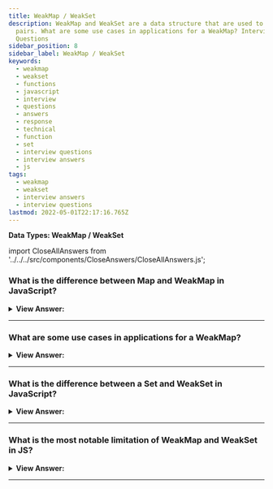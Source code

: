 ```yaml
---
title: WeakMap / WeakSet
description: WeakMap and WeakSet are a data structure that are used to store key-value
  pairs. What are some use cases in applications for a WeakMap? Interview
  Questions
sidebar_position: 8
sidebar_label: WeakMap / WeakSet
keywords:
  - weakmap
  - weakset
  - functions
  - javascript
  - interview
  - questions
  - answers
  - response
  - technical
  - function
  - set
  - interview questions
  - interview answers
  - js
tags:
  - weakmap
  - weakset
  - interview answers
  - interview questions
lastmod: 2022-05-01T22:17:16.765Z
---
```


<head>
  <title>WeakMap and WeakSet | JavaScript Frontend Phone Interview</title>
</head>

**Data Types: WeakMap / WeakSet**

import CloseAllAnswers from '../../../src/components/CloseAnswers/CloseAllAnswers.js';

<CloseAllAnswers />

### What is the difference between Map and WeakMap in JavaScript?

<details>
  <summary><strong>View Answer:</strong></summary>
  <div>
  <div><strong>Interview Response:</strong> The first distinction between Map and WeakMap is that keys in a WeakMap must be objects rather than basic values. WeakMap does not allow iteration or the methods keys(), values(), and entries(); hence it cannot return all keys or values.</div><br />
  <div><strong>Technical Response:</strong> The first difference between Map and WeakMap is that keys must be objects, not primitive values. WeakMap does not support iteration and methods keys(), values(), entries(), so there’s no way to extract all the keys or values from it. Also, WeakMap is limited to the following methods, including get, set, delete, and has methods. Why such a limitation? That is for technical reasons. If an object has lost all other references, it gets garbage-collected automatically. But technically, it is not precisely specified when the cleanup happens.
  </div><br />
  <div><strong className="codeExample">Code Example:</strong><br /><br />

  <div></div>

```js
let john = { name: 'John' };

let map = new Map();
map.set(john, '...');

john = null; // overwrite the reference

// john is stored inside the map,
// we can get it by using map.keys()

///////////////////////////////////////

// Example: WeakMap

let john = { name: 'John' };

let weakMap = new WeakMap();
weakMap.set(john, '...');

john = null; // overwrite the reference

// john is removed from memory!
```

  </div>
  </div>
</details>

---

### What are some use cases in applications for a WeakMap?

<details>
  <summary><strong>View Answer:</strong></summary>
  <div>
  <div><strong>Interview Response:</strong> The main area of application for WeakMap is an additional data storage, such as third-party data that you may not have an indefinite use. Another typical example is caching. We can store (“cache”) results from a function so that future calls on the same object can reuse.
</div>
  </div>
</details>

---

### What is the difference between a Set and WeakSet in JavaScript?

<details>
  <summary><strong>View Answer:</strong></summary>
  <div>
  <div><strong>Interview Response:</strong> The main difference is that WeakSet can only contain objects & not any other type. Another difference is that references to objects in a WeakSet hold “weakly” in the object. This difference means that garbage gets collected if there is no other reference to an object in the WeakSet.</div><br />
  <div><strong>Technical Response:</strong> Both Set & WeakSet are key-based collections but with some crucial differences. Like Set, the WeakSet constructor takes in an iterable object as input. The main difference is that WeakSet can only contain objects & not any other type. The other main difference is that references to objects in a WeakSet hold “weakly” in the object. This difference means that garbage gets collected if there is no other reference to an object in the WeakSet. The same is not valid for Set. An object stored in a Set does not get garbage collected even if nothing references it. This distinction is important because, for this reason, there is no way to access or iterate over objects stored inside a WeakSet. We also do not have access to the size of the weak set for this exact reason.
  </div><br />
  <div><strong className="codeExample">Code Example:</strong><br /><br />

  <div></div>

```js
// Example: WeakSet
let visitedSet = new WeakSet();

let john = { name: 'John' };
let pete = { name: 'Pete' };
let mary = { name: 'Mary' };

visitedSet.add(john); // John visited us
visitedSet.add(pete); // Then Pete
visitedSet.add(john); // John again

// visitedSet has 2 users now

// check if John visited?
alert(visitedSet.has(john)); // true

// check if Mary visited?
alert(visitedSet.has(mary)); // false

john = null;

// visitedSet will be cleaned automatically
```

  </div>
  </div>
</details>

---

### What is the most notable limitation of WeakMap and WeakSet in JS?

<details>
  <summary><strong>View Answer:</strong></summary>
  <div>
  <div><strong>Interview Response:</strong> The most noteworthy constraint of WeakMap and WeakSet is the absence of iteration and the inability to extract all current content. That may appear inconvenient but does not prevent WeakMap/WeakSet from doing their primary job in “additional” data storage for objects stored/managed elsewhere.
</div>
  </div>
</details>

---
